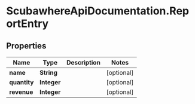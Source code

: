 # ScubawhereApiDocumentation.ReportEntry

## Properties
Name | Type | Description | Notes
------------ | ------------- | ------------- | -------------
**name** | **String** |  | [optional] 
**quantity** | **Integer** |  | [optional] 
**revenue** | **Integer** |  | [optional] 


